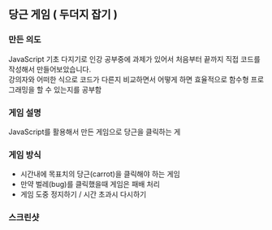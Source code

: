 ## 당근 게임 ( 두더지 잡기 )


### 만든 의도
JavaScript 기초 다지기로 인강 공부중에 과제가 있어서 처음부터 끝까지 직접 코드를 작성해서 만들어보았습니다. <br>
강의자와 어떠한 식으로 코드가 다른지 비교하면서 어떻게 하면 효율적으로 함수형 프로그래밍을 할 수 있는지를 공부함
### 게임 설명
JavaScript를 활용해서 만든 게임으로 당근을 클릭하는 게

### 게임 방식
- 시간내에 목표치의 당근(carrot)을 클릭해야 하는 게임
- 만약 벌레(bug)를 클릭했을때 게임은 패배 처리
- 게임 도중 정지하기 / 시간 초과시 다시하기

### 스크린샷
